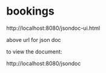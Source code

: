 # bookings


http://localhost:8080/jsondoc-ui.html

above url for json doc

to view the document:

http://localhost:8080/jsondoc